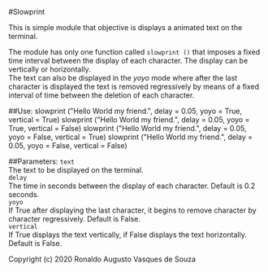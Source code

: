 #Slowprint

This is simple module that objective is displays a animated text on the terminal.

The module has only one function called `slowprint ()` that imposes a fixed time interval between the display of each character.
The display can be vertically or horizontally.  
The text can also be displayed in the *yoyo* mode where after the last character is displayed the text is removed regressively by means of a fixed interval of time between the deletion of each character.

##Use:
      slowprint ("Hello World my friend.", delay = 0.05, yoyo = True, vertical = True)
      slowprint ("Hello World my friend.", delay = 0.05, yoyo = True, vertical = False)
      slowprint ("Hello World my friend.", delay = 0.05, yoyo = False, vertical = True)
      slowprint ("Hello World my friend.", delay = 0.05, yoyo = False, vertical = False)

##Parameters:
`text`  
The text to be displayed on the terminal.  
`delay`  
The time in seconds between the display of each character. Default is 0.2 seconds.  
`yoyo`   
If True after displaying the last character, it begins to remove character by character regressively. Default is False.  
`vertical`  
If True displays the text vertically, if False displays the text horizontally. Default is False.

Copyright (c) 2020 Ronaldo Augusto Vasques de Souza
